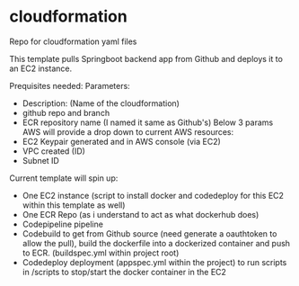 # cloudformation
Repo for cloudformation yaml files

This template pulls Springboot backend app from Github and deploys it to an EC2 instance.

Prequisites needed:
  Parameters:
  - Description: (Name of the cloudformation)
  - github repo and branch
  - ECR repository name (I named it same as Github's)
    Below 3 params AWS will provide a drop down to current AWS resources:
  - EC2 Keypair generated and in AWS console (via EC2)
  - VPC created (ID)
  - Subnet ID

Current template will spin up:
 - One EC2 instance (script to install docker and codedeploy for this EC2 within this template as well)
 - One ECR Repo (as i understand to act as what dockerhub does)
 - Codepipeline pipeline 
 - Codebuild to get from Github source (need generate a oauthtoken to allow the pull), build the dockerfile into a dockerized container     and push to ECR. (buildspec.yml within project root)
 - Codedeploy deployment (appspec.yml within the project) to run scripts in /scripts to stop/start the docker container in the EC2
